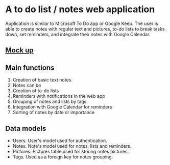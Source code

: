 # A to do list / notes web application
Application is similar to Microsoft To Do app or Google Keep. The user is able to create notes with regular text and pictures, to-do lists to break tasks down, set reminders, and integrate their notes with Google Calendar.
## [Mock up](https://www.figma.com/file/B4SmhKwgY1Mk6t0xCcvLfC/To-Do-app?node-id=0%3A1)
## Main functions
1. Creation of basic text notes.
2. Notes can be 
3. Creation of to-do lists
4. Reminders with notifications in the web app
5. Grouping of notes and lists by tags
6. Integration with Google Calendar for reminders
7. Sorting of notes by date or importance

## Data models
- Users. User's model used for authentication.
- Notes. Note's model used for notes, lists and reminders.
- Pictures. Pictures table used for storing notes pictures.
- Tags. Used as a foreign key for notes grouping.
